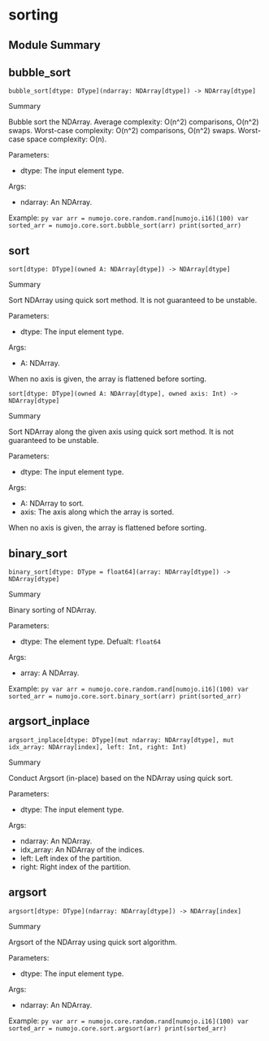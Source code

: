



# sorting

##  Module Summary
  

## bubble_sort


```Mojo
bubble_sort[dtype: DType](ndarray: NDArray[dtype]) -> NDArray[dtype]
```  
Summary  
  
Bubble sort the NDArray. Average complexity: O(n^2) comparisons, O(n^2) swaps. Worst-case complexity: O(n^2) comparisons, O(n^2) swaps. Worst-case space complexity: O(n).  
  
Parameters:  

- dtype: The input element type.
  
Args:  

- ndarray: An NDArray.


Example:
    ```py
    var arr = numojo.core.random.rand[numojo.i16](100)
    var sorted_arr = numojo.core.sort.bubble_sort(arr)
    print(sorted_arr)
    ```

## sort


```Mojo
sort[dtype: DType](owned A: NDArray[dtype]) -> NDArray[dtype]
```  
Summary  
  
Sort NDArray using quick sort method. It is not guaranteed to be unstable.  
  
Parameters:  

- dtype: The input element type.
  
Args:  

- A: NDArray.


When no axis is given, the array is flattened before sorting.


```Mojo
sort[dtype: DType](owned A: NDArray[dtype], owned axis: Int) -> NDArray[dtype]
```  
Summary  
  
Sort NDArray along the given axis using quick sort method. It is not guaranteed to be unstable.  
  
Parameters:  

- dtype: The input element type.
  
Args:  

- A: NDArray to sort.
- axis: The axis along which the array is sorted.


When no axis is given, the array is flattened before sorting.

## binary_sort


```Mojo
binary_sort[dtype: DType = float64](array: NDArray[dtype]) -> NDArray[dtype]
```  
Summary  
  
Binary sorting of NDArray.  
  
Parameters:  

- dtype: The element type. Defualt: `float64`
  
Args:  

- array: A NDArray.


Example:
    ```py
    var arr = numojo.core.random.rand[numojo.i16](100)
    var sorted_arr = numojo.core.sort.binary_sort(arr)
    print(sorted_arr)
    ```

## argsort_inplace


```Mojo
argsort_inplace[dtype: DType](mut ndarray: NDArray[dtype], mut idx_array: NDArray[index], left: Int, right: Int)
```  
Summary  
  
Conduct Argsort (in-place) based on the NDArray using quick sort.  
  
Parameters:  

- dtype: The input element type.
  
Args:  

- ndarray: An NDArray.
- idx_array: An NDArray of the indices.
- left: Left index of the partition.
- right: Right index of the partition.

## argsort


```Mojo
argsort[dtype: DType](ndarray: NDArray[dtype]) -> NDArray[index]
```  
Summary  
  
Argsort of the NDArray using quick sort algorithm.  
  
Parameters:  

- dtype: The input element type.
  
Args:  

- ndarray: An NDArray.


Example:
    ```py
    var arr = numojo.core.random.rand[numojo.i16](100)
    var sorted_arr = numojo.core.sort.argsort(arr)
    print(sorted_arr)
    ```
